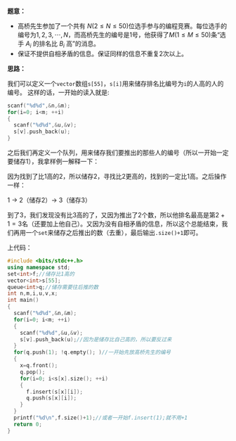 **题意：**

- 高桥先生参加了一个共有 $N(2\leq N\leq 50)$位选手参与的编程竞赛。每位选手的编号为$1,2,3,\cdots,N$，而高桥先生的编号是$1$号，他获得了$M(1\leq M\leq 50)$条“选手 $A_i$ 的排名比 $B_i$ 高”的消息。
- 保证不提供自相矛盾的信息。保证同样的信息不重复$2$次以上。

**思路：**

我们可以定义一个`vector`数组`s[55]`，`s[i]`用来储存排名比编号为`i`的人高的人的编号。
这样的话，一开始的读入就是:
```cpp
scanf("%d%d",&n,&m);
for(i=0; i<m; ++i)
{
  scanf("%d%d",&u,&v);
  s[v].push_back(u);
}
```
之后我们再定义一个队列，用来储存我们要推出的那些人的编号（所以一开始一定要储存$1$），我拿样例一解释一下：

因为找到了比$1$高的$2$，所以储存$2$，寻找比$2$更高的，找到的一定比$1$高。之后操作一样：

$1$ $\rightarrow$ $2$（储存$2$）$\rightarrow$ $3$（储存$3$）

到了$3$，我们发现没有比$3$高的了，又因为推出了$2$个数，所以他排名最高是第$2+1=3$名（还要加上他自己）。又因为没有自相矛盾的信息，所以这个总能结束，我们再用一个`set`来储存之后推出的数（去重），最后输出`.size()+1`即可。

上代码：
```cpp
#include <bits/stdc++.h>
using namespace std;
set<int>f;//储存比1高的
vector<int>s[55];
queue<int>q;//储存需要往后推的数
int n,m,i,u,v,x;
int main()
{
  scanf("%d%d",&n,&m);
  for(i=0; i<m; ++i)
  {
    scanf("%d%d",&u,&v);
    s[v].push_back(u);//因为是储存比自己高的，所以要反过来
  }
  for(q.push(1); !q.empty(); )//一开始先放高桥先生的编号
  {
    x=q.front();
    q.pop();
    for(i=0; i<s[x].size(); ++i)
    {
      f.insert(s[x][i]);
      q.push(s[x][i]);
    }
  }
  printf("%d\n",f.size()+1);//或者一开始f.insert(1);就不用+1
  return 0;
}
```